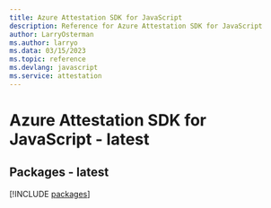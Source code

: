 ```yaml
---
title: Azure Attestation SDK for JavaScript
description: Reference for Azure Attestation SDK for JavaScript
author: LarryOsterman
ms.author: larryo
ms.data: 03/15/2023
ms.topic: reference
ms.devlang: javascript
ms.service: attestation
---
```

# Azure Attestation SDK for JavaScript - latest
## Packages - latest
[!INCLUDE [packages](attestation-index.md)]